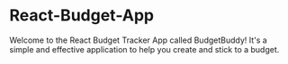 # React-Budget-App

Welcome to the React Budget Tracker App called BudgetBuddy! It's a simple and effective application to help you create and stick to a budget.
